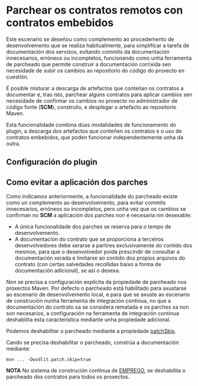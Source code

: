 <!--
  #%L
  AMTEGA WsdlIT Maven Plugin
  %%
  Copyright (C) 2021 - 2022 Axencia para a Modernización Tecnolóxica de Galicia (AMTEGA) - Xunta de Galicia
  %%
  This file is part of "wsdlit".
  
  "wsdlit" is free software: you can redistribute it and/or modify
  it under the terms of:
  European Union Public License, either Version 1.2 or – as soon
  they will be approved by the European Commission - subsequent versions of
  the EUPL;
  
  "wsdlit" is distributed in the hope that it will be useful,
  but WITHOUT ANY WARRANTY; without even the implied warranty of
  MERCHANTABILITY or FITNESS FOR A PARTICULAR PURPOSE. See the
  European Union Public License for more details.
  
  You may obtain a copy of tce European Union Public Licence at:
  http://joinup.ec.europa.eu/software/page/eupl/licence-eupl
  #L%
  -->

# Parchear os contratos remotos con contratos embebidos
Este escenario se deseñou como complemento ao procedemento de desenvolvemento que se realiza habitualmente,
para simplificar a tarefa de documentación dos servizos,
evitando commits da documentación innecesarios, erróneos ou incompletos,
funcionando como unha ferramenta de parcheado que permite construir a documentación corrixida sen necesidade de subir os cambios
ao repositorio do código do proxecto en cuestión.

É posible misturar a descarga de artefactos que conteñan os contratos a documentar e,
tras isto,
parchear algúns contratos para aplicar cambios sen necesidade de confirmar os cambios no proxecto no
administrador de código fonte (**SCM**),
construilo,
e desplegar o artefacto ao repositorio Maven.

Esta funcionalidade combina dúas modalidades de funcionamento do plugin,
a descarga dos artefactos que conteñen os contratos e o uso de contratos embebidos,
que poden funcionar independentemente unha da outra.

## Configuración do plugin

## Como evitar a aplicación dos parches
Como indicamos anteriormente,
a funcionalidade do parcheado existe como un complemento ao desenvolvemento,
para evitar commits innecesarios, erróneos ou incompletos,
pero unha vez que os cambios se confirman no **SCM** a aplicación dos parches non é necesaria nin desexable:

* A única funcionalidade dos parches se reserva para o tempo de desenvolvemento.
* A documentación do contrato que se proporciona a terceiros desenvolvedores debe xerarse a partires exclusivamente
  do contido dos mesmos,
  para que o desenvolvedor poida prescindir de consultar a documentación xerada e limitarse ao contido dos propios arquivos do contrato
  (con certas salvedades recollidas baixo a forma de documentación adicional),
  se así o desexa.

Non se precisa a configuración explícita da propiedade de parcheado nos proxectos Maven.
Por defecto o parcheado está habilitado para axustarse ao escenario de desenvolvemento local,
e para que se axuste ao escenario de construción nunha ferramenta de integración continua,
no que a documentación do contrato xa se considera rematada e os parches xa non son necesarios,
a configuración na ferramenta de integración continua deshabilita esta característica mediante unha propiedade adicional.

Podemos deshabilitar o parcheado mediante a propiedade [patchSkip](./generate-resources-mojo.html#patchSkip).

Cando se precisa deshabilitar o parcheado,
constrúa a documentación mediante:

```shell
mvn ... -Dwsdlit.patch.skip=true
```

**NOTA**
No sistema de construción continua de [EMPREGO](https://emprego.xunta.gal),
se deshabilita o parcheado dos contratos para todos os proxectos.
